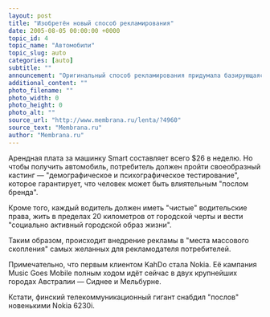 ```yaml
---
layout: post
title: "Изобретён новый способ рекламирования"
date: 2005-08-05 00:00:00 +0000
topic_id: 4
topic_name: "Автомобили"
topic_slug: auto
categories: [auto]
subtitle: ""
announcement: "Оригинальный способ рекламирования придумала базирующаяся в Сиднее фирма KahDo: она за смешные деньги сдаёт в аренду обклеенные рекламой автомобили представителям целевой аудитории — \"социально активным потребителям\" в возрасте от 18 до 34 лет."
additional_content: ""
photo_filename: ""
photo_width: 0
photo_height: 0
photo_alt: ""
source_url: "http://www.membrana.ru/lenta/?4960"
source_text: "Membrana.ru"
author: "Membrana.ru"
---
```

Арендная плата за машинку Smart составляет всего $26 в неделю. Но чтобы получить автомобиль, потребитель должен пройти своеобразный кастинг — "демографическое и психографическое тестирование", которое гарантирует, что человек может быть влиятельным "послом бренда".

Кроме того, каждый водитель должен иметь "чистые" водительские права, жить в пределах 20 километров от городской черты и вести "социально активный городской образ жизни".

Таким образом, происходит внедрение рекламы в "места массового скопления" самых желанных для рекламодателя потребителей.

Примечательно, что первым клиентом KahDo стала Nokia. Её кампания Music Goes Mobile полным ходом идёт сейчас в двух крупнейших городах Австралии — Сиднее и Мельбурне.

Кстати, финский телекоммуникационный гигант снабдил "послов" новенькими Nokia 6230i.
